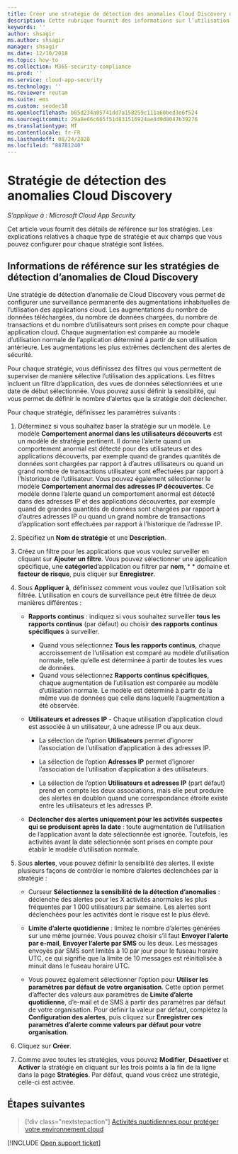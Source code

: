```yaml
---
title: Créer une stratégie de détection des anomalies Cloud Discovery dans Cloud App Security
description: Cette rubrique fournit des informations sur l’utilisation des stratégies de détection des anomalies Cloud Discovery.
keywords: ''
author: shsagir
ms.author: shsagir
manager: shsagir
ms.date: 12/10/2018
ms.topic: how-to
ms.collection: M365-security-compliance
ms.prod: ''
ms.service: cloud-app-security
ms.technology: ''
ms.reviewer: reutam
ms.suite: ems
ms.custom: seodec18
ms.openlocfilehash: b85d234a05741dd7a158259c111a60bed3e6f524
ms.sourcegitcommit: 29a8e66c665f51d831516924ae4d9d8047b39276
ms.translationtype: MT
ms.contentlocale: fr-FR
ms.lasthandoff: 08/24/2020
ms.locfileid: "88781240"
---
```

# <a name="cloud-discovery-anomaly-detection-policy"></a>Stratégie de détection des anomalies Cloud Discovery

*S’applique à : Microsoft Cloud App Security*

Cet article vous fournit des détails de référence sur les stratégies. Les explications relatives à chaque type de stratégie et aux champs que vous pouvez configurer pour chaque stratégie sont listées.

## <a name="cloud-discovery-anomaly-detection-policy-reference"></a>Informations de référence sur les stratégies de détection d’anomalies de Cloud Discovery

Une stratégie de détection d’anomalie de Cloud Discovery vous permet de configurer une surveillance permanente des augmentations inhabituelles de l’utilisation des applications cloud. Les augmentations du nombre de données téléchargées, du nombre de données chargées, du nombre de transactions et du nombre d’utilisateurs sont prises en compte pour chaque application cloud. Chaque augmentation est comparée au modèle d’utilisation normale de l’application déterminé à partir de son utilisation antérieure. Les augmentations les plus extrêmes déclenchent des alertes de sécurité.

Pour chaque stratégie, vous définissez des filtres qui vous permettent de superviser de manière sélective l’utilisation des applications. Les filtres incluent un filtre d’application, des vues de données sélectionnées et une date de début sélectionnée. Vous pouvez aussi définir la sensibilité, qui vous permet de définir le nombre d’alertes que la stratégie doit déclencher.

Pour chaque stratégie, définissez les paramètres suivants :

1. Déterminez si vous souhaitez baser la stratégie sur un modèle. Le modèle **Comportement anormal dans les utilisateurs découverts** est un modèle de stratégie pertinent. Il donne l’alerte quand un comportement anormal est détecté pour des utilisateurs et des applications découverts, par exemple quand de grandes quantités de données sont chargées par rapport à d’autres utilisateurs ou quand un grand nombre de transactions utilisateur sont effectuées par rapport à l’historique de l’utilisateur. Vous pouvez également sélectionner le modèle **Comportement anormal des adresses IP découvertes**. Ce modèle donne l’alerte quand un comportement anormal est détecté dans des adresses IP et des applications découvertes, par exemple quand de grandes quantités de données sont chargées par rapport à d’autres adresses IP ou quand un grand nombre de transactions d’application sont effectuées par rapport à l’historique de l’adresse IP.

2. Spécifiez un **Nom de stratégie** et une **Description**.

3. Créez un filtre pour les applications que vous voulez surveiller en cliquant sur **Ajouter un filtre**.
   Vous pouvez sélectionner une application spécifique, une **catégorie**d’application ou filtrer par **nom**, * * domaine et **facteur de risque**, puis cliquer sur **Enregistrer**.

4. Sous **Appliquer à**, définissez comment vous voulez que l’utilisation soit filtrée. L’utilisation en cours de surveillance peut être filtrée de deux manières différentes :

    - **Rapports continus** : indiquez si vous souhaitez surveiller **tous les rapports continus** (par défaut) ou choisir **des rapports continus spécifiques** à surveiller.

        - Quand vous sélectionnez **Tous les rapports continus**, chaque accroissement de l’utilisation est comparé au modèle d’utilisation normale, telle qu’elle est déterminée à partir de toutes les vues de données.
        - Quand vous sélectionnez **Rapports continus spécifiques**, chaque augmentation de l’utilisation est comparée au modèle d’utilisation normale. Le modèle est déterminé à partir de la même vue de données que celle dans laquelle l’augmentation a été observée.

    - **Utilisateurs et adresses IP** - Chaque utilisation d’application cloud est associée à un utilisateur, à une adresse IP ou aux deux.

        - La sélection de l’option **Utilisateurs** permet d’ignorer l’association de l’utilisation d’application à des adresses IP.

        - La sélection de l’option **Adresses IP** permet d’ignorer l’association de l’utilisation d’application à des utilisateurs.

        - La sélection de l’option **Utilisateurs et adresses IP** (part défaut) prend en compte les deux associations, mais elle peut produire des alertes en doublon quand une correspondance étroite existe entre les utilisateurs et les adresses IP.

    - **Déclencher des alertes uniquement pour les activités suspectes qui se produisent après la date** : toute augmentation de l’utilisation de l’application avant la date sélectionnée est ignorée. Toutefois, les activités avant la date sélectionnée sont prises en compte pour établir le modèle d’utilisation normale.

5. Sous **alertes**, vous pouvez définir la sensibilité des alertes. Il existe plusieurs façons de contrôler le nombre d’alertes déclenchées par la stratégie :

    - Curseur **Sélectionnez la sensibilité de la détection d’anomalies** : déclenche des alertes pour les X activités anormales les plus fréquentes par 1 000 utilisateurs par semaine. Les alertes sont déclenchées pour les activités dont le risque est le plus élevé.

    - **Limite d’alerte quotidienne** : limitez le nombre d’alertes générées sur une même journée. Vous pouvez choisir s’il faut **Envoyer l’alerte par e-mail**, **Envoyer l’alerte par SMS** ou les deux. Les messages envoyés par SMS sont limités à 10 par jour pour le fuseau horaire UTC, ce qui signifie que la limite de 10 messages est réinitialisée à minuit dans le fuseau horaire UTC.

    - Vous pouvez également sélectionner l’option pour **Utiliser les paramètres par défaut de votre organisation**. Cette option permet d’affecter des valeurs aux paramètres de **Limite d’alerte quotidienne**, d’e-mail et de SMS à partir des paramètres par défaut de votre organisation. Pour définir la valeur par défaut, complétez la **Configuration des alertes**, puis cliquez sur **Enregistrer ces paramètres d’alerte comme valeurs par défaut pour votre organisation**.

6. Cliquez sur **Créer**.

7. Comme avec toutes les stratégies, vous pouvez **Modifier**, **Désactiver** et **Activer** la stratégie en cliquant sur les trois points à la fin de la ligne dans la page **Stratégies**. Par défaut, quand vous créez une stratégie, celle-ci est activée.

## <a name="next-steps"></a>Étapes suivantes

> [!div class="nextstepaction"]
> [Activités quotidiennes pour protéger votre environnement cloud](daily-activities-to-protect-your-cloud-environment.md)

[!INCLUDE [Open support ticket](includes/support.md)]
